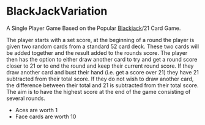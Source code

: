 # BlackJackVariation
A Single Player Game Based on the Popular [Blackjack](https://en.wikipedia.org/wiki/Blackjack)/21 Card Game.

The player starts with a set score, at the beginning of a round the player is given two random cards from a standard 52 card deck. These two cards will be added together and the result added to the rounds score. 
The player then has the option to either draw another card to try and get a round score closer to 21 or to end the round and keep their current round score.
If they draw another card and bust their hand (i.e. get a score over 21) they have 21 subtracted from their total score. If they do not wish to draw another card, the difference between their total and 21 is subtracted from their total score.
The aim is to have the highest score at the end of the game consisting of several rounds.

* Aces are worth 1
* Face cards are worth 10
